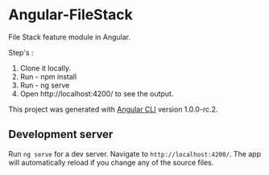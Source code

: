 # Angular-FileStack

File Stack feature module in Angular.


Step's :

1) Clone it locally.
2) Run - npm install
3) Run - ng serve
4) Open http://localhost:4200/ to see the output.


This project was generated with [Angular CLI](https://github.com/angular/angular-cli) version 1.0.0-rc.2.

## Development server

Run `ng serve` for a dev server. Navigate to `http://localhost:4200/`. The app will automatically reload if you change any of the source files.